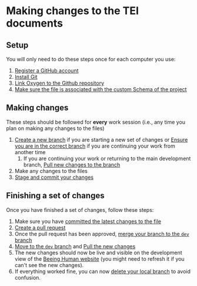 # Making changes to the TEI documents

## Setup
You will only need to do these steps once for each computer you use:

1. [Register a GitHub account](./01_register_github/01_register_github.md)
1. [Install Git](./02_Install_Git/02_install_git.md)
1. [Link Oxygen to the Github repository](./03_Link_Oxygen_Github/03_Link_Oxygen_Github.md)
1. [Make sure the file is associated with the custom Schema of the project](#)

## Making changes
These steps should be followed for **every** work session (i.e., any time you plan on making any changes to the files)
1. [Create a new branch](#) if you are starting a new set of changes or [Ensure you are in the correct branch](#) if you are continuing your work from another time
    1. If you are continuing your work or returning to the main development branch, [Pull new changes to the branch](#)
1. Make any changes to the files
1. [Stage and commit your changes](#)

## Finishing a set of changes
Once you have finished a set of changes, follow these steps:

1. Make sure you have [committed the latest changes to the file](#)
1. [Create a pull request](#)
1. Once the pull request has been approved, [merge your branch to the `dev` branch](#)
1. [Move to the `dev` branch](#) and [Pull the new changes](#)
1. The new changes should now be live and visible on the development view of the [Beeing Human website](https://newcastlerse.github.io/beeing-human-web/content/literature) (you might need to refresh it if you can't see the new changes).
1. If everything worked fine, you can now [delete your local branch](#) to avoid confusion.

